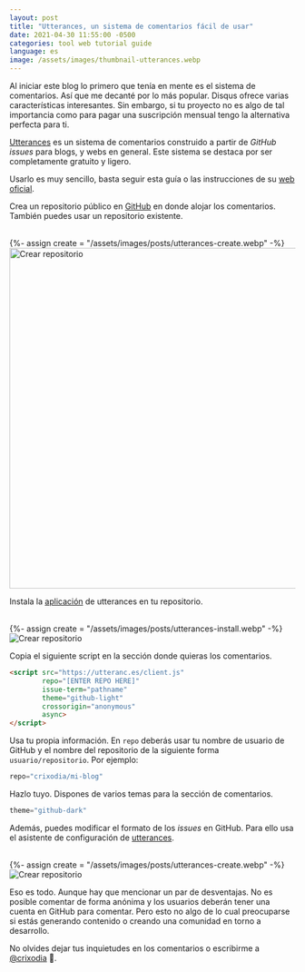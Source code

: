 ```yaml
---
layout: post
title: "Utterances, un sistema de comentarios fácil de usar"
date: 2021-04-30 11:55:00 -0500
categories: tool web tutorial guide
language: es
image: /assets/images/thumbnail-utterances.webp
---
```

Al iniciar este blog lo primero que tenía en mente es el sistema de comentarios. Así que me decanté por lo más popular. Disqus ofrece varias características interesantes. Sin embargo, si tu proyecto no es algo de tal importancia como para pagar una suscripción mensual tengo la alternativa perfecta para ti.

[Utterances](https://utteranc.es/) es un sistema de comentarios construido a partir de *GitHub issues* para blogs, y webs en general. Este sistema se destaca por ser completamente gratuito y ligero.

Usarlo es muy sencillo, basta seguir esta guía o las instrucciones de su [web oficial](https://utteranc.es/).

Crea un repositorio público en [GitHub](https://github.com) en donde alojar los comentarios. También puedes usar un repositorio existente.

<br>
{%- assign create = "/assets/images/posts/utterances-create.webp" -%}
<img src="{{- create | relative_url -}}" alt="Crear repositorio" width="600px" style="display:block; margin-left: auto; margin-right:auto;">

Instala la [aplicación](https://github.com/apps/utterances) de utterances en tu repositorio.

<br>
{%- assign create = "/assets/images/posts/utterances-install.webp" -%}
<img src="{{- create | relative_url -}}" alt="Crear repositorio" width="auto" style="display:block; margin-left: auto; margin-right:auto;">

Copia el siguiente script en la sección donde quieras los comentarios.

```html
<script src="https://utteranc.es/client.js"
        repo="[ENTER REPO HERE]"
        issue-term="pathname"
        theme="github-light"
        crossorigin="anonymous"
        async>
</script>
```

Usa tu propia información. En `repo` deberás usar tu nombre de usuario de GitHub y el nombre del repositorio de la siguiente forma `usuario/repositorio`. Por ejemplo:

```javascript
repo="crixodia/mi-blog"
```

Hazlo tuyo. Dispones de varios temas para la sección de comentarios.

```javascript
theme="github-dark"
```

Además, puedes modificar el formato de los *issues* en GitHub. Para ello usa el asistente de configuración de [utterances](https://utteranc.es/).

<br>
{%- assign create = "/assets/images/posts/utterances-create.webp" -%}
<img src="https://i.imgur.com/LJz21uP.gif" alt="Crear repositorio" width="auto" style="display:block; margin-left: auto; margin-right:auto;">

Eso es todo. Aunque hay que mencionar un par de desventajas. No es posible comentar de forma anónima y los usuarios deberán tener una cuenta en GitHub para comentar. Pero esto no algo de lo cual preocuparse si estás generando contenido o creando una comunidad en torno a desarrollo.

No olvides dejar tus inquietudes en los comentarios o escribirme a [@crixodia](htpps://twitter.com/crixodia) 🧐.